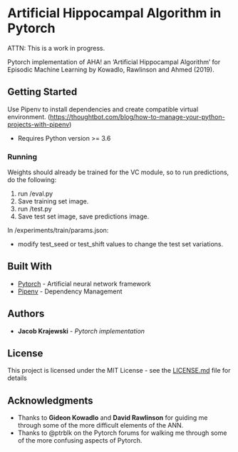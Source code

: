 # Artificial Hippocampal Algorithm in Pytorch

ATTN: This is a work in progress.

Pytorch implementation of AHA! an ‘Artificial Hippocampal Algorithm’ for Episodic Machine Learning by Kowadlo, Rawlinson and Ahmed (2019). 

## Getting Started

Use Pipenv to install dependencies and create compatible virtual environment. (https://thoughtbot.com/blog/how-to-manage-your-python-projects-with-pipenv)

 - Requires Python version >= 3.6


### Running
Weights should already be trained for the VC module, so to run predictions, do the following:

1. run /eval.py
2. Save training set image.
3. run /test.py
4. Save test set image, save predictions image.

In /experiments/train/params.json:
 - modify test_seed or test_shift values to change the test set variations.


## Built With

* [Pytorch](https://pytorch.org/) - Artificial neural network framework
* [Pipenv](https://pypi.org/project/pipenv/) - Dependency Management


## Authors

* **Jacob Krajewski** - *Pytorch implementation*


## License

This project is licensed under the MIT License - see the [LICENSE.md](LICENSE.md) file for details

## Acknowledgments

* Thanks to **Gideon Kowadlo** and **David Rawlinson** for guiding me through some of the more difficult elements of the ANN. 
* Thanks to @ptrblk on the Pytorch forums for walking me through some of the more confusing aspects of Pytorch. 

